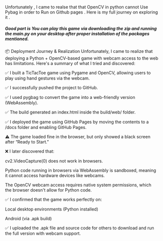 Unfortunately , I came to realse that that OpenCV in python cannot Use Pybag in order to Run on Github pages .
Here is my full journey on exploring it .
##### Good part is You can play this game via downloading the zip and running the main.py on your desktop after proper installation of the packages mentioned.
📦 Deployment Journey & Realization
Unfortunately, I came to realize that deploying a Python + OpenCV-based game with webcam access to the web has limitations. Here's a summary of what I tried and discovered:

✅ I built a TicTacToe game using Pygame and OpenCV, allowing users to play using hand gestures via the webcam.

✅ I successfully pushed the project to GitHub.

✅ I used pygbag to convert the game into a web-friendly version (WebAssembly).

✅ The build generated an index.html inside the build/web/ folder.

✅ I deployed the game using GitHub Pages by moving the contents to a /docs folder and enabling GitHub Pages.

⚠️ The game loaded fine in the browser, but only showed a black screen after “Ready to Start.”

❌ I later discovered that:

cv2.VideoCapture(0) does not work in browsers.

Python code running in browsers via WebAssembly is sandboxed, meaning it cannot access hardware devices like webcams.

The OpenCV webcam access requires native system permissions, which the browser doesn't allow for Python code.

✅ I confirmed that the game works perfectly on:

Local desktop environments (Python installed)

Android (via .apk build)

✅ I uploaded the .apk file and source code for others to download and run the full version with webcam support.
